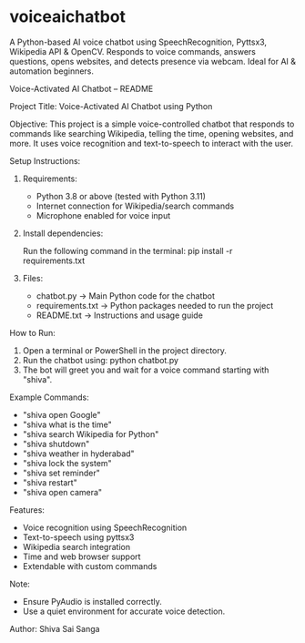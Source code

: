 # voiceaichatbot
A Python-based AI voice chatbot using SpeechRecognition, Pyttsx3, Wikipedia API &amp; OpenCV. Responds to voice commands, answers questions, opens websites, and detects presence via webcam. Ideal for AI &amp; automation beginners.

Voice-Activated AI Chatbot – README

Project Title:
Voice-Activated AI Chatbot using Python

Objective:
This project is a simple voice-controlled chatbot that responds to commands like searching Wikipedia, telling the time, opening websites, and more. It uses voice recognition and text-to-speech to interact with the user.

Setup Instructions:

1. Requirements:
   - Python 3.8 or above (tested with Python 3.11)
   - Internet connection for Wikipedia/search commands
   - Microphone enabled for voice input

2. Install dependencies:

   Run the following command in the terminal:
   pip install -r requirements.txt

3. Files:
   - chatbot.py → Main Python code for the chatbot
   - requirements.txt → Python packages needed to run the project
   - README.txt → Instructions and usage guide

How to Run:

1. Open a terminal or PowerShell in the project directory.
2. Run the chatbot using:
   python chatbot.py
3. The bot will greet you and wait for a voice command starting with "shiva".

Example Commands:
- "shiva open Google"
- "shiva what is the time"
- "shiva search Wikipedia for Python"
- "shiva shutdown"
- "shiva weather in hyderabad"
- "shiva lock the system"
- "shiva set reminder"
- "shiva restart"
- "shiva open camera"

Features:
- Voice recognition using SpeechRecognition
- Text-to-speech using pyttsx3
- Wikipedia search integration
- Time and web browser support
- Extendable with custom commands

Note:
- Ensure PyAudio is installed correctly.
- Use a quiet environment for accurate voice detection.

Author:
Shiva Sai Sanga
